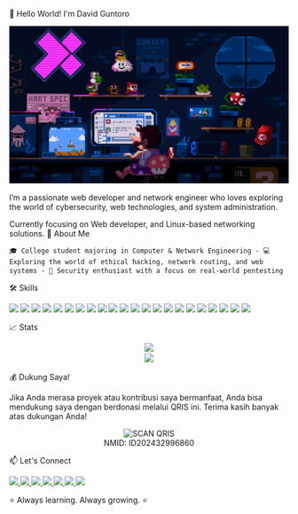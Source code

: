👋 Hello World! I'm David Guntoro

<p align="center">
<img src="./WELCOME.gif" alt="welcome gif" width="620">
</p>

I’m a passionate web developer and network engineer who loves exploring the world of cybersecurity, web technologies, and system administration.

Currently focusing on Web developer, and Linux-based networking solutions.
🚀 About Me

    🎓 College student majoring in Computer & Network Engineering - 💻 Exploring the world of ethical hacking, network routing, and web systems - 🔐 Security enthusiast with a focus on real-world pentesting

🛠️ Skills

<p align="left">
<a href="#"><img src="https://img.shields.io/badge/ChatGPT-74aa9c?style=for-the-badge&logo=openai&logoColor=white"></a>
<a href="#"><img src="https://img.shields.io/badge/JavaScript-323330?style=for-the-badge&logo=javascript&logoColor=F7DF1E"></a>
<a href="#"><img src="https://img.shields.io/badge/json-5E5C5C?style=for-the-badge&logo=json&logoColor=white"></a>
<a href="#"><img src="https://img.shields.io/badge/PHP-777BB4?style=for-the-badge&logo=php&logoColor=white"></a>
<a href="#"><img src="https://img.shields.io/badge/Python-FFD43B?style=for-the-badge&logo=python&logoColor=blue"></a>
<a href="#"><img src="https://img.shields.io/badge/Debian-A81D33?style=for-the-badge&logo=debian&logoColor=white"></a>
<a href="#"><img src="https://img.shields.io/badge/iOS-000000?style=for-the-badge&logo=ios&logoColor=white"></a>
<a href="#"><img src="https://img.shields.io/badge/Kali_Linux-557C94?style=for-the-badge&logo=kali-linux&logoColor=white"></a>
<a href="#"><img src="https://img.shields.io/badge/OpenWrt-00B5E2?style=for-the-badge&logo=OpenWrt&logoColor=white"></a>
<a href="#"><img src="https://img.shields.io/badge/Ubuntu-E95420?style=for-the-badge&logo=ubuntu&logoColor=white"></a>
<a href="#"><img src="https://img.shields.io/badge/Windows-0078D6?style=for-the-badge&logo=windows&logoColor=white"></a>
<a href="#"><img src="https://img.shields.io/badge/CISCO-1BA0D7?style=for-the-badge&logo=cisco&logoColor=white"></a>
<a href="#"><img src="https://img.shields.io/badge/Wireshark-1679A7?style=for-the-badge&logo=Wireshark&logoColor=white"></a>
<a href="#"><img src="https://img.shields.io/badge/burpsuite-FF6633?style=for-the-badge&logo=burpsuite&logoColor=white"></a>
<a href="#"><img src="https://img.shields.io/badge/metasploit-2596CD?style=for-the-badge&logo=metasploit&logoColor=white"></a>
<a href="#"><img src="https://img.shields.io/badge/Proxmox-E57000?style=for-the-badge&logo=proxmox&logoColor=white"></a>
<a href="#"><img src="https://img.shields.io/badge/Apache-D22128?style=for-the-badge&logo=Apache&logoColor=white"></a>
<a href="#"><img src="https://img.shields.io/badge/Astro-0C1222?style=for-the-badge&logo=astro&logoColor=FDFDFE"></a>
<a href="#"><img src="https://img.shields.io/badge/Composer-885630?style=for-the-badge&logo=Composer&logoColor=white"></a>
<a href="#"><img src="https://img.shields.io/badge/Laravel-FF2D20?style=for-the-badge&logo=laravel&logoColor=white"></a>
<a href="#"><img src="https://img.shields.io/badge/Nginx-009639?style=for-the-badge&logo=nginx&logoColor=white"></a>
<a href="#"><img src="https://img.shields.io/badge/React-20232A?style=for-the-badge&logo=react&logoColor=61DAFB"></a>
</p>
📈 Stats

<p align="center">
<img src="https://github-readme-stats.vercel.app/api?username=VIDD7&show_icons=true&theme=tokyonight">
<br>
<img src="https://komarev.com/ghpvc/?username=VIDD7&color=blue&style=for-the-badge" style="display: inline-block;">
</p>
💰 Dukung Saya!

Jika Anda merasa proyek atau kontribusi saya bermanfaat, Anda bisa mendukung saya dengan berdonasi melalui QRIS ini. Terima kasih banyak atas dukungan Anda!

<p align="center">
<!-- Pastikan Anda mengunggah Qris.jpg ke repositori GitHub Anda, misalnya di folder 'assets' -->
<img src="https://www.google.com/url?sa=E&source=gmail&q=https://raw.githubusercontent.com/VIDD7/your-repo-name/main/assets/Qris.jpg](https://github.com/VIDD7/VIDD7/blob/main/Qris.jpg" alt="SCAN QRIS" width="300">
<br>
<span>NMID: ID202432996860</span>
</p>
📫 Let's Connect

<p>
<a href="mailto:xirooseven@gmail.com">
<img src="https://img.shields.io/badge/Gmail-D14836?style=for-the-badge&logo=gmail&logoColor=white">
</a>
<a href="https://vstra.my.id">
<img src="https://img.shields.io/badge/website-000000?style=for-the-badge&logo=Web&logoColor=white" >
</a>
<a href="https://t.me/@vidynnn">
<img src="https://img.shields.io/badge/Telegram-2CA5E0?style=for-the-badge&logo=telegram&logoColor=white">
</a>
<a href="https://www.instagram.com/vidyn_">
<img src="https://img.shields.io/badge/Instagram-E4405F?style=for-the-badge&logo=instagram&logoColor=white">
</a>
<a href="https://www.instagram.com/vidyn_">
<img src="https://img.shields.io/badge/Instagram-E4405F?style=for-the-badge&logo=instagram&logoColor=white">
</a>
<a href="https://www.tiktok.com/@viddyn_">
<img src="https://img.shields.io/badge/TikTok-000000?style=for-the-badge&logo=tiktok&logoColor=white">
</a>
<a href="https://www.youtube.com/@xiroseven">
<img src="https://img.shields.io/badge/YouTube-FF0000?style=for-the-badge&logo=youtube&logoColor=white">
</a>
</p>

⭐️ Always learning. Always growing. ⭐️
